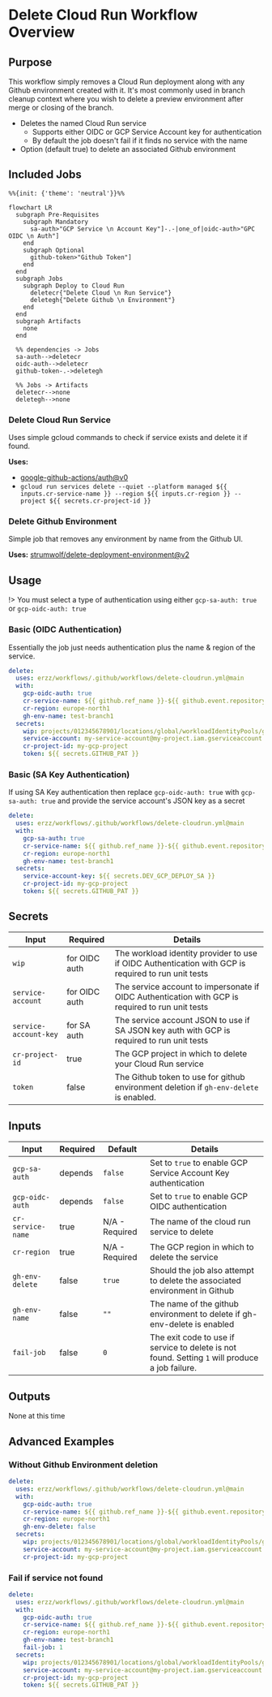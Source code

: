 # Delete Cloud Run Workflow Overview

## Purpose

This workflow simply removes a Cloud Run deployment along with any Github environment created with it. It's most commonly used in branch cleanup context where you wish to delete a preview environment after merge or closing of the branch.

- Deletes the named Cloud Run service
  - Supports either OIDC or GCP Service Account key for authentication
  - By default the job doesn't fail if it finds no service with the name
- Option (default true) to delete an associated Github environment

## Included Jobs

```mermaid
%%{init: {'theme': 'neutral'}}%%

flowchart LR
  subgraph Pre-Requisites
    subgraph Mandatory
      sa-auth>"GCP Service \n Account Key"]-.-|one_of|oidc-auth>"GPC OIDC \n Auth"]
    end
    subgraph Optional
      github-token>"Github Token"]
    end
  end
  subgraph Jobs
    subgraph Deploy to Cloud Run
      deletecr{"Delete Cloud \n Run Service"}
      deletegh{"Delete Github \n Environment"}
    end
  end
  subgraph Artifacts
    none
  end

  %% dependencies -> Jobs
  sa-auth-->deletecr
  oidc-auth-->deletecr
  github-token-.->deletegh

  %% Jobs -> Artifacts
  deletecr-->none
  deletegh-->none
```

### Delete Cloud Run Service

Uses simple gcloud commands to check if service exists and delete it if found. 

**Uses:**
  - [google-github-actions/auth@v0](https://github.com/google-github-actions/auth)
  - `gcloud run services delete --quiet --platform managed ${{ inputs.cr-service-name }} --region ${{ inputs.cr-region }} --project ${{ secrets.cr-project-id }}`

### Delete Github Environment

Simple job that removes any environment by name from the Github UI.

**Uses:** [strumwolf/delete-deployment-environment@v2](https://github.com/strumwolf/delete-deployment-environment)


## Usage

!> You must select a type of authentication using either `gcp-sa-auth: true` or `gcp-oidc-auth: true`

### Basic (OIDC Authentication)

Essentially the job just needs authentication plus the name & region of the service. 

```yaml
delete:
  uses: erzz/workflows/.github/workflows/delete-cloudrun.yml@main
  with:
    gcp-oidc-auth: true
    cr-service-name: ${{ github.ref_name }}-${{ github.event.repository.name }}
    cr-region: europe-north1
    gh-env-name: test-branch1
  secrets:
    wip: projects/012345678901/locations/global/workloadIdentityPools/github/providers/github
    service-account: my-service-account@my-project.iam.gserviceaccount.com
    cr-project-id: my-gcp-project
    token: ${{ secrets.GITHUB_PAT }}
```

### Basic (SA Key Authentication)

If using SA Key authentication then replace `gcp-oidc-auth: true` with `gcp-sa-auth: true` and provide the service account's JSON key as a secret

```yaml
delete:
  uses: erzz/workflows/.github/workflows/delete-cloudrun.yml@main
  with:
    gcp-sa-auth: true
    cr-service-name: ${{ github.ref_name }}-${{ github.event.repository.name }}
    cr-region: europe-north1
    gh-env-name: test-branch1
  secrets:
    service-account-key: ${{ secrets.DEV_GCP_DEPLOY_SA }}
    cr-project-id: my-gcp-project
    token: ${{ secrets.GITHUB_PAT }}
```

## Secrets

| Input                 | Required      | Details                                                                                             |
| --------------------- | ------------- | --------------------------------------------------------------------------------------------------- |
| `wip`                 | for OIDC auth | The workload identity provider to use if OIDC Authentication with GCP is required to run unit tests |
| `service-account`     | for OIDC auth | The service account to impersonate if OIDC Authentication with GCP is required to run unit tests    |
| `service-account-key` | for SA auth   | The service account JSON to use if SA JSON key auth with GCP is required to run unit tests          |
| `cr-project-id`       | true          | The GCP project in which to delete your Cloud Run service                                           |
| `token`               | false         | The Github token to use for github environment deletion if `gh-env-delete` is enabled.              |

## Inputs

| Input             | Required | Default        | Details                                                                                         |
| ----------------- | -------- | -------------- | ----------------------------------------------------------------------------------------------- |
| `gcp-sa-auth`     | depends  | `false`        | Set to `true` to enable GCP Service Account Key authentication                                  |
| `gcp-oidc-auth`   | depends  | `false`        | Set to `true` to enable GCP OIDC authentication                                                 |
| `cr-service-name` | true     | N/A - Required | The name of the cloud run service to delete                                                     |
| `cr-region`       | true     | N/A - Required | The GCP region in which to delete the service                                                   |
| `gh-env-delete`   | false    | `true`         | Should the job also attempt to delete the associated environment in Github                      |
| `gh-env-name`     | false    | `""`           | The name of the github environment to delete if gh-env-delete is enabled                        |
| `fail-job`        | false    | `0`            | The exit code to use if service to delete is not found. Setting `1` will produce a job failure. |

## Outputs

None at this time

## Advanced Examples

### Without Github Environment deletion

```yaml
delete:
  uses: erzz/workflows/.github/workflows/delete-cloudrun.yml@main
  with:
    gcp-oidc-auth: true
    cr-service-name: ${{ github.ref_name }}-${{ github.event.repository.name }}
    cr-region: europe-north1
    gh-env-delete: false
  secrets:
    wip: projects/012345678901/locations/global/workloadIdentityPools/github/providers/github
    service-account: my-service-account@my-project.iam.gserviceaccount.com
    cr-project-id: my-gcp-project
```

### Fail if service not found

```yaml
delete:
  uses: erzz/workflows/.github/workflows/delete-cloudrun.yml@main
  with:
    gcp-oidc-auth: true
    cr-service-name: ${{ github.ref_name }}-${{ github.event.repository.name }}
    cr-region: europe-north1
    gh-env-name: test-branch1
    fail-job: 1
  secrets:
    wip: projects/012345678901/locations/global/workloadIdentityPools/github/providers/github
    service-account: my-service-account@my-project.iam.gserviceaccount.com
    cr-project-id: my-gcp-project
    token: ${{ secrets.GITHUB_PAT }}
```
